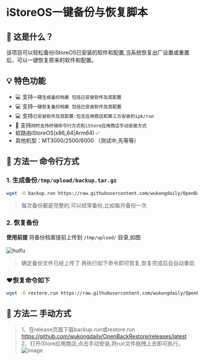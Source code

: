 # iStoreOS一键备份与恢复脚本
## 🤔 这是什么？

该项目可以轻松备份iStoreOS已安装的软件和配置,当系统恢复出厂设置或重置后，可以一键恢复原来的软件和配置。<br>
## 💡 特色功能

- 💻 支持`一键生成备份档案 包括已安装软件及其配置`
- 💻 支持`一键恢复备份档案 包括已安装软件及其配置`
- 💻 支持`已安装软件及其配置:包含应用商店和第三方安装的ipk/run`
- 🔑 支持`同时支持终端命令行方式和iStore应用商店手动安装方式`
- 软路由iStoreOS(x86_64|Arm64) ✅
- 其他机型：MT3000/2500/6000 （测试中,先等等）

## 🚀 方法一 命令行方式

### 1. 生成备份`/tmp/upload/backup.tar.gz`
```bash
wget -O backup.run https://raw.githubusercontent.com/wukongdaily/OpenBackRestore/master/backup/backup.run && sh backup.run
```
> 每次备份都是完整的,可以经常备份,比如每月备份一次

### 2. 恢复备份 

**使用前提** 将备份档案提前上传到 `/tmp/upload/` 目录,如图<br><br>![huifu](https://github.com/wukongdaily/OpenBackRestore/assets/143675923/cd111f10-e6aa-4011-a046-b3004f77c7eb)

> 确定备份文件已经上传了 再执行如下命令即可恢复,恢复完成后会自动重启
### ❤️恢复命令如下

```bash
wget -O restore.run https://raw.githubusercontent.com/wukongdaily/OpenBackRestore/master/backup/restore.run && sh restore.run
```


## 🚀 方法二 手动方式

> 1、在release页面下载backup.run或restore.run<br>
https://github.com/wukongdaily/OpenBackRestore/releases/latest <br>
> 2、打开iStore应用商店,点击手动安装,将run文件拖拽上去即可执行。<br>
![image](https://github.com/wukongdaily/OpenBackRestore/assets/143675923/54fdc034-ed4f-4f81-8aa7-0de556e0c3e2)

